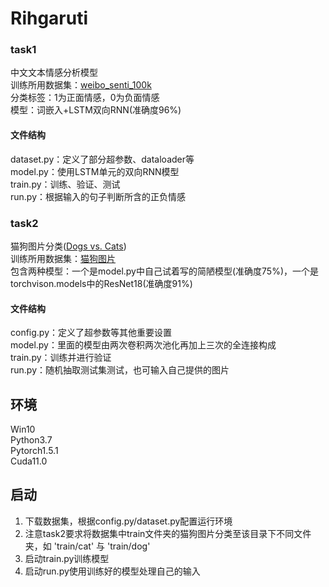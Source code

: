# Rihgaruti  


### task1  
中文文本情感分析模型  
训练所用数据集：[weibo_senti_100k](https://github.com/SophonPlus/ChineseNlpCorpus/blob/master/datasets/weibo_senti_100k/intro.ipynb)  
分类标签：1为正面情感，0为负面情感  
模型：词嵌入+LSTM双向RNN(准确度96%)  

#### 文件结构  
dataset.py：定义了部分超参数、dataloader等  
model.py：使用LSTM单元的双向RNN模型  
train.py：训练、验证、测试  
run.py：根据输入的句子判断所含的正负情感  

### task2  
猫狗图片分类([Dogs vs. Cats](https://www.kaggle.com/c/dogs-vs-cats))  
训练所用数据集：[猫狗图片](https://www.kaggle.com/c/dogs-vs-cats/data)  
包含两种模型：一个是model.py中自己试着写的简陋模型(准确度75%)，一个是torchvison.models中的ResNet18(准确度91%)  

#### 文件结构  
config.py：定义了超参数等其他重要设置  
model.py：里面的模型由两次卷积两次池化再加上三次的全连接构成  
train.py：训练并进行验证  
run.py：随机抽取测试集测试，也可输入自己提供的图片  


## 环境
Win10  
Python3.7  
Pytorch1.5.1  
Cuda11.0  


## 启动
1. 下载数据集，根据config.py/dataset.py配置运行环境
2. 注意task2要求将数据集中train文件夹的猫狗图片分类至该目录下不同文件夹，如 'train/cat' 与 'train/dog'  
3. 启动train.py训练模型
4. 启动run.py使用训练好的模型处理自己的输入
